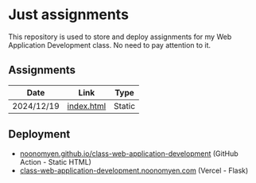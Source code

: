 # Just assignments

This repository is used to store and deploy assignments for my Web Application Development class. No need to pay attention to it.

## Assignments

| Date | Link | Type |
| :-: | :-: | :-: |
| 2024/12/19 | [index.html](https://noonomyen.github.io/class-web-application-development/assignments/1/index.html) | Static |

## Deployment

- [noonomyen.github.io/class-web-application-development](https://noonomyen.github.io/class-web-application-development) (GitHub Action - Static HTML)
- [class-web-application-development.noonomyen.com](https://class-web-application-development.noonomyen.com) (Vercel - Flask)
